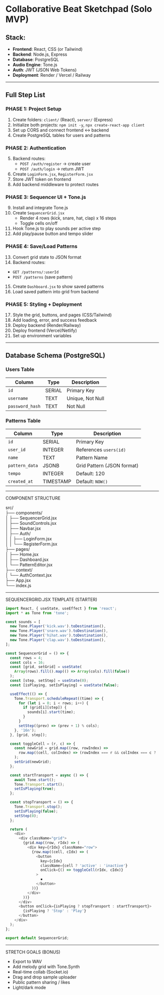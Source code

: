 
# Collaborative Beat Sketchpad (Solo MVP)

## Stack:
- **Frontend**: React, CSS (or Tailwind)
- **Backend**: Node.js, Express
- **Database**: PostgreSQL
- **Audio Engine**: Tone.js
- **Auth**: JWT (JSON Web Tokens)
- **Deployment**: Render / Vercel / Railway

---

## Full Step List

### PHASE 1: Project Setup
1. Create folders: `client/` (React), `server/` (Express)
2. Initialize both projects: `npm init -y`, `npx create-react-app client`
3. Set up CORS and connect frontend ↔ backend
4. Create PostgreSQL tables for users and patterns

### PHASE 2: Authentication
5. Backend routes:
   - `POST /auth/register` → create user
   - `POST /auth/login` → return JWT
6. Create `LoginForm.jsx`, `RegisterForm.jsx`
7. Store JWT token on frontend
8. Add backend middleware to protect routes

### PHASE 3: Sequencer UI + Tone.js
9. Install and integrate Tone.js
10. Create `SequencerGrid.jsx`
    - Render 4 rows (kick, snare, hat, clap) x 16 steps
    - Toggle cells on/off
11. Hook Tone.js to play sounds per active step
12. Add play/pause button and tempo slider

### PHASE 4: Save/Load Patterns
13. Convert grid state to JSON format
14. Backend routes:
   - `GET /patterns/:userId`
   - `POST /patterns` (save pattern)
15. Create `Dashboard.jsx` to show saved patterns
16. Load saved pattern into grid from backend

### PHASE 5: Styling + Deployment
17. Style the grid, buttons, and pages (CSS/Tailwind)
18. Add loading, error, and success feedback
19. Deploy backend (Render/Railway)
20. Deploy frontend (Vercel/Netlify)
21. Set up environment variables

---

## Database Schema (PostgreSQL)

### Users Table
| Column       | Type    | Description               |
|--------------|---------|---------------------------|
| `id`         | SERIAL  | Primary Key               |
| `username`   | TEXT    | Unique, Not Null          |
| `password_hash` | TEXT | Not Null                  |

### Patterns Table
| Column       | Type      | Description               |
|--------------|-----------|---------------------------|
| `id`         | SERIAL    | Primary Key               |
| `user_id`    | INTEGER   | References `users(id)`    |
| `name`       | TEXT      | Pattern Name              |
| `pattern_data` | JSONB   | Grid Pattern (JSON format)|
| `tempo`      | INTEGER   | Default: 120              |
| `created_at` | TIMESTAMP | Default: `NOW()`          |

---

COMPONENT STRUCTURE

src/</br>
├── components/</br>
│   ├── SequencerGrid.jsx</br>
│   ├── SoundControls.jsx</br>
│   ├── Navbar.jsx</br>
│   ├── Auth/</br>
│   │   ├── LoginForm.jsx</br>
│   │   └── RegisterForm.jsx</br>
├── pages/</br>
│   ├── Home.jsx</br>
│   ├── Dashboard.jsx</br>
│   └── PatternEditor.jsx</br>
├── context/</br>
│   └── AuthContext.jsx</br>
├── App.jsx</br>
└── index.js

---

SEQUENCERGRID.JSX TEMPLATE (STARTER)

```js
import React, { useState, useEffect } from 'react';
import * as Tone from 'tone';

const sounds = [
  new Tone.Player('kick.wav').toDestination(),
  new Tone.Player('snare.wav').toDestination(),
  new Tone.Player('hihat.wav').toDestination(),
  new Tone.Player('clap.wav').toDestination(),
];

const SequencerGrid = () => {
  const rows = 4;
  const cols = 16;
  const [grid, setGrid] = useState(
    Array(rows).fill().map(() => Array(cols).fill(false))
  );
  const [step, setStep] = useState(0);
  const [isPlaying, setIsPlaying] = useState(false);

  useEffect(() => {
    Tone.Transport.scheduleRepeat((time) => {
      for (let i = 0; i < rows; i++) {
        if (grid[i][step]) {
          sounds[i].start(time);
        }
      }
      setStep((prev) => (prev + 1) % cols);
    }, '16n');
  }, [grid, step]);

  const toggleCell = (r, c) => {
    const newGrid = grid.map((row, rowIndex) =>
      row.map((cell, colIndex) => (rowIndex === r && colIndex === c ? !cell : cell))
    );
    setGrid(newGrid);
  };

  const startTransport = async () => {
    await Tone.start();
    Tone.Transport.start();
    setIsPlaying(true);
  };

  const stopTransport = () => {
    Tone.Transport.stop();
    setIsPlaying(false);
    setStep(0);
  };

  return (
    <div>
      <div className="grid">
        {grid.map((row, rIdx) => (
          <div key={rIdx} className="row">
            {row.map((cell, cIdx) => (
              <button
                key={cIdx}
                className={cell ? 'active' : 'inactive'}
                onClick={() => toggleCell(rIdx, cIdx)}
              >
                ▪
              </button>
            ))}
          </div>
        ))}
      </div>
      <button onClick={isPlaying ? stopTransport : startTransport}>
        {isPlaying ? 'Stop' : 'Play'}
      </button>
    </div>
  );
};

export default SequencerGrid;
```
---

STRETCH GOALS (BONUS)
- Export to WAV
- Add melody grid with Tone.Synth
- Real-time collab (Socket.io)
- Drag and drop sample uploader
- Public pattern sharing / likes
- Light/dark mode
